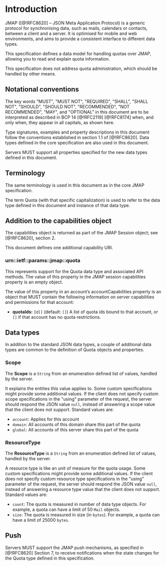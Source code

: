 # Introduction

JMAP ([@!RFC8620] – JSON Meta Application Protocol) is a generic protocol for synchronising data, such as mails,
calendars or contacts, between a client and a server. It is optimised for mobile and web environments, and aims
to provide a consistent interface to different data types.

This specification defines a data model for handling quotas over JMAP, allowing you to read and explain quota information.

This specification does not address quota administration, which should be handled by other means.

## Notational conventions

The key words "MUST", "MUST NOT", "REQUIRED", "SHALL", "SHALL NOT",
"SHOULD", "SHOULD NOT", "RECOMMENDED", "NOT RECOMMENDED", "MAY", and
"OPTIONAL" in this document are to be interpreted as described in BCP
14 [@!RFC2119] [@!RFC8174] when, and only when, they appear in all
capitals, as shown here.

Type signatures, examples and property descriptions in this document follow the conventions established in section 1.1
of [@!RFC8620]. Data types defined in the core specification are also used in this document.

Servers MUST support all properties specified for the new data types defined in this document.

## Terminology

The same terminology is used in this document as in the core JMAP specification.

The term Quota (with that specific capitalization) is used to refer to the data type defined in this document and instance of that data type.

## Addition to the capabilities object

The capabilities object is returned as part of the JMAP Session object; see [@!RFC8620], section 2.

This document defines one additional capability URI.

### urn::ietf::params::jmap::quota

This represents support for the Quota data type and associated API methods. The value of this property in the JMAP
session capabilities property is an empty object.

The value of this property in an account’s accountCapabilities property is an object that MUST contain the following
information on server capabilities and permissions for that account:

* **quotaIds:** `Id[]` (default: `[]`) A list of quota ids bound to that account, or `[]` if that account has no quota
restrictions.

## Data types

In addition to the standard JSON data types, a couple of additional data types are common to the definition of Quota objects and properties.

### Scope

The **Scope** is a `String` from an enumeration defined list of values, handled by the server.

It explains the entities this value applies to. Some custom specifications might provide some additional values. If the
client does not specify custom scope specifications in the "using" parameter of the request, the server should respond
the JSON value `null`, instead of answering a scope value that the client does not support. Standard values are:

* `account`: Applies for this account
* `domain`: All accounts of this domain share this part of the quota
* `global`: All accounts of this server share this part of the quota

### ResourceType

The **ResourceType** is a `String` from an enumeration defined list of values, handled by the server.

A resource type is like an unit of measure for the quota usage. Some custom specifications might provide some additional
values. If the client does not specify custom resource type specifications in the "using" parameter of the request,
the server should respond the JSON value `null`, instead of answering a resource type value that the client does not
support. Standard values are:

* `count`: The quota is measured in number of data type objects. For example, a quota can have a limit of 50 `Mail` objects.
* `size`: The quota is measured in size (in `bytes`). For example, a quota can have a limit of 25000 `bytes`.

## Push

Servers MUST support the JMAP push mechanisms, as specified in [@!RFC8620] Section 7, to receive notifications when
the state changes for the Quota type defined in this specification.
